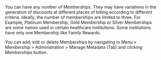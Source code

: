You can have any number of Memberships. They may have variations in the generation of discounts at different places of billing according to different criteria. Ideally, the number of memberships are limited to three. For Example, Platinum Membership, Gold Membership or Silver Memberships are some names used in certain healthcare institutions. Some institutions have only one Membership like Family Rewards.

You can add, edit or delete Memberships by navigating to Menu > Membership > Administration > Manage Metadata (Tab) and clicking Memberships button.


